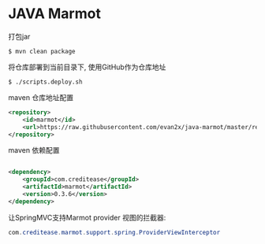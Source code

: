 # JAVA Marmot

打包jar

```shell
$ mvn clean package
```

将仓库部署到当前目录下, 使用GitHub作为仓库地址

```shell
$ ./scripts.deploy.sh
```

maven 仓库地址配置

```xml
<repository>
    <id>marmot</id>
    <url>https://raw.githubusercontent.com/evan2x/java-marmot/master/repository</url>
</repository>
```

maven 依赖配置

```xml

<dependency>
    <groupId>com.creditease</groupId>
    <artifactId>marmot</artifactId>
    <version>0.3.6</version>
</dependency>
```

让SpringMVC支持Marmot provider 视图的拦截器:

```java
com.creditease.marmot.support.spring.ProviderViewInterceptor
```